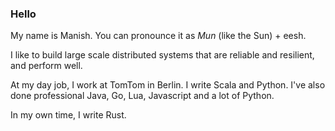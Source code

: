 ### Hello

My name is Manish. You can pronounce it as _Mun_ (like the Sun) + eesh.

I like to build large scale distributed systems that are reliable and resilient, and perform well.

At my day job, I work at TomTom in Berlin. I write Scala and Python. I've also done professional Java, Go, Lua, Javascript and a lot of Python.

In my own time, I write Rust.
